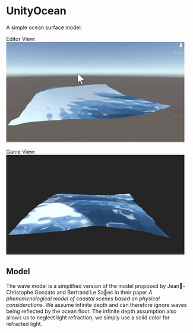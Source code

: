 # UnityOcean

A simple ocean surface model.

Editor View:
![editor view](img/editor.gif)

Game View:
![game view](img/game.gif)

## Model

The wave model is a simplified version of the model proposed by Jean-Christophe Gonzato and Bertrand Le Saec in their paper *A phenomenological model of coastal scenes
based on physical considerations*. We assume infinite depth and can therefore ignore waves being reflected by the ocean floor. The infinite depth assumption also allows us to neglect light refraction, we simply use a solid color for refracted light.
